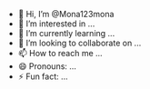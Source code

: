 - 👋 Hi, I’m @Mona123mona
- 👀 I’m interested in ...
- 🌱 I’m currently learning ...
- 💞️ I’m looking to collaborate on ...
- 📫 How to reach me ...
- 😄 Pronouns: ...
- ⚡ Fun fact: ...

<!---
Mona123mona/Mona123mona is a ✨ special ✨ repository because its `README.md` (this file) appears on your GitHub profile.
You can click the Preview link to take a look at your changes.
--->
